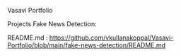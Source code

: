 Vasavi Portfolio

Projects
  Fake News Detection: 

  README.md : https://github.com/vkullanakoppal/Vasavi-Portfolio/blob/main/fake-news-detection/README.md
